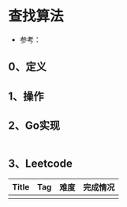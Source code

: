 # 查找算法

- 参考：

## 0、定义

## 1、操作

## 2、Go实现

```go

```

## 3、Leetcode

| Title | Tag | 难度 | 完成情况 |
| :-------| :-----| :----| :------|
|       |     |    |      |

